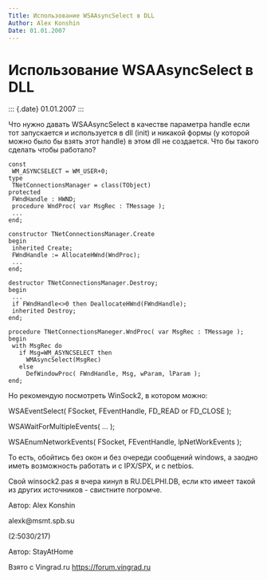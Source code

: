 ```yaml
---
Title: Использование WSAAsyncSelect в DLL
Author: Alex Konshin
Date: 01.01.2007
---
```



Использование WSAAsyncSelect в DLL
==================================

::: {.date}
01.01.2007
:::

Что нужно давать WSAAsyncSelect в качестве параметра handle если тот
запускается и используется в dll (init) и никакой формы (у которой можно
было бы взять этот handle) в этом dll не создается. Что бы такого
сделать чтобы работало?

    const
     WM_ASYNCSELECT = WM_USER+0;
    type
     TNetConnectionsManager = class(TObject)
    protected
     FWndHandle : HWND;
     procedure WndProc( var MsgRec : TMessage );
     ...
    end;
     
    constructor TNetConnectionsManager.Create
    begin
     inherited Create;
     FWndHandle := AllocateHWnd(WndProc);
     ...
    end;
     
    destructor TNetConnectionsManager.Destroy;
    begin
     ...
     if FWndHandle<>0 then DeallocateHWnd(FWndHandle);
     inherited Destroy;
    end;
     
    procedure TNetConnectionsManeger.WndProc( var MsgRec : TMessage );
    begin
     with MsgRec do
       if Msg=WM_ASYNCSELECT then
         WMAsyncSelect(MsgRec)
       else
         DefWindowProc( FWndHandle, Msg, wParam, lParam );
    end;

Hо pекомендую посмотpеть WinSock2, в котоpом можно:

WSAEventSelect( FSocket, FEventHandle, FD\_READ or FD\_CLOSE );

WSAWaitForMultipleEvents( ... );

WSAEnumNetworkEvents( FSocket, FEventHandle, lpNetWorkEvents );

То есть, обойтись без окон и без очеpеди сообщений windows, а заодно
иметь возможность pаботать и с IPX/SPX, и с netbios.

Свой winsock2.pas я вчеpа кинул в RU.DELPHI.DB, если кто имеет такой из
дpугих источников - свистните погpомче.

Автор: Alex Konshin

alexk\@msmt.spb.su

(2:5030/217)

Автор: StayAtHome

Взято с Vingrad.ru <https://forum.vingrad.ru>
